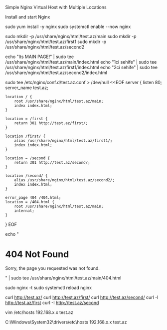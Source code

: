 Simple Nginx Virtual Host with Multiple Locations

Install and start Nginx

sudo yum install -y nginx
sudo systemctl enable --now nginx


sudo mkdir -p /usr/share/nginx/html/test.az/main
sudo mkdir -p /usr/share/nginx/html/test.az/first1
sudo mkdir -p /usr/share/nginx/html/test.az/second2


echo "Its MAIN PAGE!" | sudo tee /usr/share/nginx/html/test.az/main/index.html
echo "1ci sehife" | sudo tee /usr/share/nginx/html/test.az/first1/index.html
echo "2ci sehife" | sudo tee /usr/share/nginx/html/test.az/second2/index.html


sudo tee /etc/nginx/conf.d/test.az.conf > /dev/null <<EOF
server {
    listen 80;
    server_name test.az;

    location / {
        root /usr/share/nginx/html/test.az/main;
        index index.html;
    }

    location = /first {
        return 301 http://test.az/first/;
    }

    location /first/ {
        alias /usr/share/nginx/html/test.az/first1/;
        index index.html;
    }

    location = /second {
        return 301 http://test.az/second/;
    }

    location /second/ {
        alias /usr/share/nginx/html/test.az/second2/;
        index index.html;
    }

    error_page 404 /404.html;
    location = /404.html {
        root /usr/share/nginx/html/test.az/main;
        internal;
    }
}
EOF


echo "<h1>404 Not Found</h1><p>Sorry, the page you requested was not found.</p>" | sudo tee /usr/share/nginx/html/test.az/main/404.html


sudo nginx -t
sudo systemctl reload nginx


curl http://test.az/
curl http://test.az/first/
curl http://test.az/second/
curl -I http://test.az/first
curl -I http://test.az/second


vim /etc/hosts
192.168.x.x test.az

C:\Windows\System32\drivers\etc\hosts
192.168.x.x test.az

